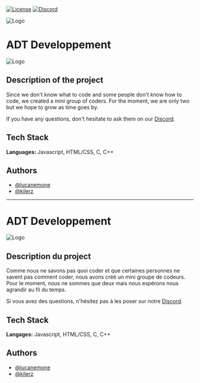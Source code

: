 [![License](https://img.shields.io/badge/License-Apache_2.0-blue.svg)](https://opensource.org/licenses/Apache-2.0)
[![Discord](https://img.shields.io/discord/1033034569127047198)]()

![Logo](https://media.discordapp.net/attachments/1033705630122377286/1033730935398613062/Sans_titre_3.png?width=604&height=150)

# ADT Developpement
![Logo](https://images-ext-1.discordapp.net/external/tLMiaPkpMeqarl5jm-0YggBABg30QHcJuQnemgR5s1Q/https/upload.wikimedia.org/wikipedia/commons/thumb/8/83/Flag_of_the_United_Kingdom_%25283-5%2529.svg/langfr-225px-Flag_of_the_United_Kingdom_%25283-5%2529.svg.png?width=150&height=80)

## Description of the project

Since we don't know what to code and some people don't know how to code, we created a mini group of coders. 
For the moment, we are only two but we hope to grow as time goes by.

If you have any questions, don't hesitate to ask them on our [Discord](https://discord.gg/4wgTdqdE).

## Tech Stack

**Languages:** Javascript, HTML/CSS, C, C++

## Authors

- [@lucanemone](https://github.com/LucasGest)
- [@kilerz](https://github.com/kilerzhd)

-- -- -- -- -- -- -- -- -- -- -- -- -- -- -- -- -- -- --

# ADT Developpement
![Logo](https://images-ext-1.discordapp.net/external/8pOsMDcHVBw7uMut4WpAvh4yg2bTrF0wLoju2SAopb4/https/upload.wikimedia.org/wikipedia/commons/thumb/b/bc/Flag_of_France_%25281794%25E2%2580%25931815%252C_1830%25E2%2580%25931974%252C_2020%25E2%2580%2593present%2529.svg/langfr-225px-Flag_of_France_%25281794%25E2%2580%25931815%252C_1830%25E2%2580%25931974%252C_2020%25E2%2580%2593present%2529.svg.png?width=150&height=80)

## Description du project

Comme nous ne savons pas quoi coder et que certaines personnes ne savent pas comment coder, nous avons créé un mini groupe de codeurs. 
Pour le moment, nous ne sommes que deux mais nous espérons nous agrandir au fil du temps.

Si vous avez des questions, n'hésitez pas à les poser sur notre [Discord](https://discord.gg/4wgTdqdE).

## Tech Stack

**Langages:** Javascript, HTML/CSS, C, C++

## Authors

- [@lucanemone](https://github.com/LucasGest)
- [@kilerz](https://github.com/kilerzhd)
